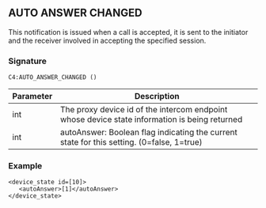 ## AUTO ANSWER CHANGED

This notification is issued when a call is accepted, it is sent to the initiator and the receiver involved in accepting the specified session.


### Signature

`C4:AUTO_ANSWER_CHANGED ()`


| Parameter | Description |
| --- | --- |
| int | The proxy device id of the intercom endpoint whose device state information is being returned |
| int | autoAnswer: Boolean flag indicating the current state for this setting. (0=false, 1=true) |


### Example

```
<device_state id=[10]>
   <autoAnswer>[1]</autoAnswer>
</device_state>
```
